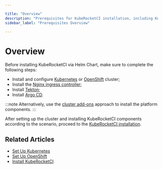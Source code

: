 ```yaml
---

title: "Overview"
description: "Prerequisites for KubeRocketCI installation, including Kubernetes or OpenShift setup, Nginx ingress, Tekton, and Argo CD."
sidebar_label: "Prerequisites Overview"

---
```

<!-- markdownlint-disable MD025 -->

# Overview

<head>
  <link rel="canonical" href="https://docs.kuberocketci.io/docs/operator-guide/prerequisites" />
</head>

Before installing KubeRocketCI via Helm Chart, make sure to complete the following steps:

* Install and configure [Kubernetes](kubernetes-cluster-settings.md) or [OpenShift](openshift-cluster-settings.md) cluster;
* Install the [Nginx ingress controller](install-ingress-nginx.md);
* Install [Tekton](install-tekton.md);
* Install [Argo CD](install-argocd.md).

:::note
  Alternatively, use the [cluster add-ons](add-ons-overview.md) approach to install the platform components.
:::

After setting up the cluster and installing KubeRocketCI components according to the scenario, proceed to the [KubeRocketCI installation](install-kuberocketci.md).

## Related Articles

* [Set Up Kubernetes](kubernetes-cluster-settings.md)
* [Set Up OpenShift](openshift-cluster-settings.md)
* [Install KubeRocketCI](install-kuberocketci.md)
